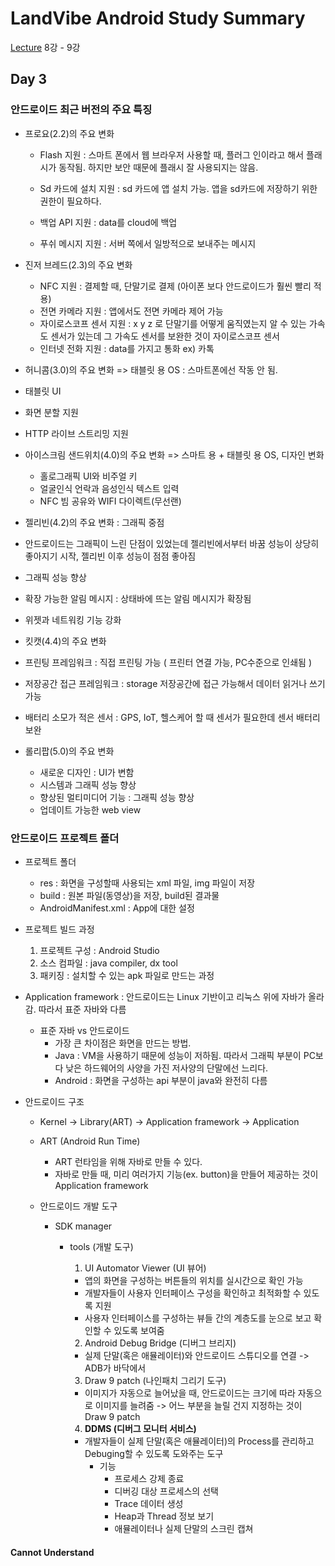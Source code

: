 # LandVibe Android Study Summary
[Lecture](https://www.inflearn.com/course/do-it-%EC%95%88%EB%93%9C%EB%A1%9C%EC%9D%B4%EB%93%9C-%EC%95%B1-%ED%94%84%EB%A1%9C%EA%B7%B8%EB%9E%98%EB%B0%8D-%EC%95%88%EB%93%9C%EB%A1%9C%EC%9D%B4%EB%93%9C-%EA%B0%95%EC%A2%8C-2/) 8강 - 9강
## Day 3

### 안드로이드 최근 버전의 주요 특징

-	프로요(2.2)의 주요 변화
	   - Flash 지원 : 스마트 폰에서 웹 브라우저 사용할 때, 플러그 인이라고 해서 플래시가 동작됨. 하지만 보안 때문에 플래시 잘 사용되지는 않음.  

     - Sd 카드에 설치 지원 : sd 카드에 앱 설치 가능. 앱을 sd카드에 저장하기 위한 권한이 필요하다.
     -	백업 API 지원 : data를 cloud에 백업
     -	푸쉬 메시지 지원 : 서버 쪽에서 일방적으로 보내주는 메시지


-	진저 브레드(2.3)의 주요 변화
    -	NFC 지원 : 결제할 때, 단말기로 결제 (아이폰 보다 안드로이드가 훨씬 빨리 적용)
    -	전면 카메라 지원 : 앱에서도 전면 카메라 제어 가능
    -	자이로스코프 센서 지원 : x y z 로 단말기를 어떻게 움직였는지 알 수 있는 가속도 센서가 있는데 그 가속도 센서를 보완한 것이 자이로스코프 센서
    -	인터넷 전화 지원 : data를 가지고 통화 ex) 카톡


-	허니콤(3.0)의 주요 변화 => 태블릿 용 OS : 스마트폰에선 작동 안 됨.
  -	태블릿 UI
  -	화면 분할 지원
  -	HTTP 라이브 스트리밍 지원


- 아이스크림 샌드위치(4.0)의 주요 변화 => 스마트 용 + 태블릿 용 OS, 디자인 변화
  -	홀로그래픽 UI와 비주얼 키
  -	얼굴인식 언락과 음성인식 텍스트 입력
  -	NFC 빔 공유와 WIFI 다이렉트(무선랜)


-	젤리빈(4.2)의 주요 변화 : 그래픽 중점
  - 안드로이드는 그래픽이 느린 단점이 있었는데 젤리빈에서부터 바꿈
성능이 상당히 좋아지기 시작, 젤리빈 이후 성능이 점점 좋아짐
  -	그래픽 성능 향상
  -	확장 가능한 알림 메시지 : 상태바에 뜨는 알림 메시지가 확장됨
  -	위젯과 네트워킹 기능 강화


-	킷캣(4.4)의 주요 변화
  -	프린팅 프레임워크 : 직접 프린팅 가능 ( 프린터 연결 가능, PC수준으로 인쇄됨 )
  -	저장공간 접근 프레임워크 : storage 저장공간에 접근 가능해서 데이터 읽거나 쓰기 가능
  -	배터리 소모가 적은 센서 : GPS, IoT, 헬스케어 할 때 센서가 필요한데 센서 배터리 보완

- 롤리팝(5.0)의 주요 변화
  - 새로운 디자인 : UI가 변함
  - 시스템과 그래픽 성능 향상
  - 향상된 멀티미디어 기능 : 그래픽 성능 향상
  - 업데이트 가능한 web view

### 안드로이드 프로젝트 폴더
- 프로젝트 폴더
  - res : 화면을 구성할때 사용되는 xml 파일, img 파일이 저장
  - build : 원본 파일(동영상)을 저장, build된 결과물
  - AndroidManifest.xml : App에 대한 설정  


- 프로젝트 빌드 과정  
  1. 프로젝트 구성 : Android Studio
  2. 소스 컴파일 : java compiler, dx tool
  3. 패키징 : 설치할 수 있는 apk 파일로 만드는 과정   


- Application framework : 안드로이드는 Linux 기반이고 리눅스 위에 자바가 올라감. 따라서 표준 자바와 다름
  - 표준 자바 vs 안드로이드
    - 가장 큰 차이점은 화면을 만드는 방법.
    - Java : VM을 사용하기 때문에 성능이 저하됨. 따라서 그래픽 부분이 PC보다 낮은 하드웨어의 사양을 가진 저사양의 단말에선 느리다.
    - Android : 화면을 구성하는 api 부분이 java와 완전히 다름

- 안드로이드 구조
  - Kernel -> Library(ART) -> Application framework -> Application
  - ART (Android Run Time)
      - ART 런타임을 위해 자바로 만들 수 있다.
      - 자바로 만들 때, 미리 여러가지 기능(ex. button)을 만들어 제공하는 것이 Application framework

  - 안드로이드 개발 도구
    - SDK manager
      - tools (개발 도구)
        1. UI Automator Viewer (UI 뷰어)
          - 앱의 화면을 구성하는 버튼들의 위치를 실시간으로 확인 가능
          - 개발자들이 사용자 인터페이스 구성을 확인하고 최적화할 수 있도록 지원
          - 사용자 인터페이스를 구성하는 뷰들 간의 계층도를 눈으로 보고 확인할 수 있도록 보여줌

        2. Android Debug Bridge (디버그 브리지)
          - 실제 단말(혹은 애뮬레이터)와 안드로이드 스튜디오를 연결 -> ADB가 바닥에서

        3. Draw 9 patch (나인패치 그리기 도구)
          - 이미지가 자동으로 늘어났을 때, 안드로이드는 크기에 따라 자동으로 이미지를 늘려줌 -> 어느 부분을 늘릴 건지 지정하는 것이 Draw 9 patch

        4. **DDMS (디버그 모니터 서비스)**
          - 개발자들이 실제 단말(혹은 애뮬레이터)의 Process를 관리하고 Debuging할 수 있도록 도와주는 도구
            - 기능
              - 프로세스 강제 종료
              - 디버깅 대상 프로세스의 선택
              - Trace 데이터 생성
              - Heap과 Thread 정보 보기
              - 애뮬레이터나 실제 단말의 스크린 캡쳐

#### Cannot Understand
